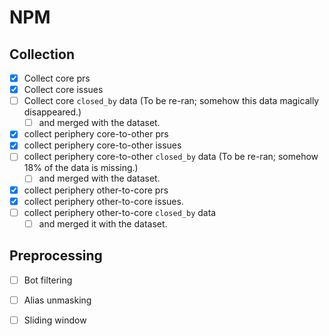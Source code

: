 

# NPM

## Collection

- [x] Collect core prs
- [x] Collect core issues
- [ ] Collect core ``closed_by`` data (To be re-ran; somehow this data magically disappeared.)
    - [ ] and merged with the dataset.
- [x] collect periphery core-to-other prs
- [x] collect periphery core-to-other issues
- [ ] collect periphery core-to-other ``closed_by`` data (To be re-ran; somehow 18% of the data is missing.)
    - [ ] and merged with the dataset.
- [x] collect periphery other-to-core prs
- [x] collect periphery other-to-core issues.
- [ ] collect periphery other-to-core ``closed_by`` data
    - [ ] and merged it with the dataset.

## Preprocessing

- [ ] Bot filtering 
- [ ] Alias unmasking
- [ ] Sliding window

